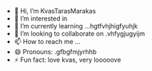 - 👋 Hi, I’m KvasTarasMarakas
- 👀 I’m interested in
- 🌱 I’m currently learning ...hgtfvhjhigfyuhjk
- 💞️ I’m looking to collaborate on .vhfygjugyijm
- 📫 How to reach me ...
- 😄 Pronouns: .gfbgfmjyrhhb
- ⚡ Fun fact: love kvas, very looooove
<!---
KvasTarasMarakas/KvasTarasMarakas is a ✨ special ✨ repository because its `README.md` (this file) appears on your GitHub profile.
You can click the Preview link to take a look at your changes.
---
